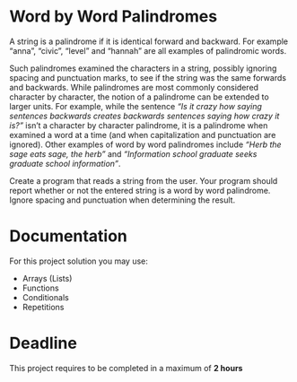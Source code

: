 # Word by Word Palindromes

A string is a palindrome if it is identical forward and backward. For example “anna”, “civic”, “level” and “hannah” are all examples of palindromic words.

Such palindromes examined the characters in a string, possibly ignoring spacing and punctuation marks, to see if the string was the same forwards and backwards. 
While palindromes are most commonly considered character by character, the notion of a palindrome can be extended to larger units. 
For example, while the sentence *“Is it crazy how saying sentences backwards creates backwards sentences saying how crazy it is?”* isn’t a character by character palindrome, it is a palindrome when examined a word at a time (and when capitalization and punctuation are ignored). Other examples of word by word palindromes include *“Herb the sage eats sage, the herb”*
and *“Information school graduate seeks graduate school information”*.

Create a program that reads a string from the user. 
Your program should report whether or not the entered string is a word by word palindrome. 
Ignore spacing and punctuation when determining the result.

# Documentation

For this project solution you may use:

- Arrays (Lists)
- Functions
- Conditionals
- Repetitions

# Deadline

This project requires to be completed in a maximum of **2 hours**
